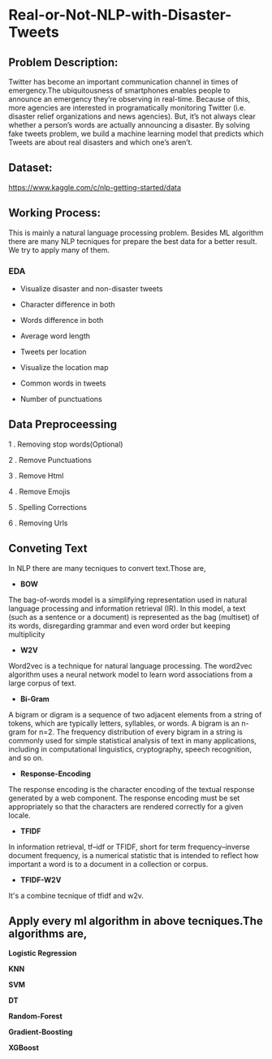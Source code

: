 # Real-or-Not-NLP-with-Disaster-Tweets



## Problem Description:

Twitter has become an important communication channel in times of emergency.The ubiquitousness of smartphones enables people to announce an emergency they’re observing in real-time. Because of this, more agencies are interested in programatically monitoring Twitter (i.e. disaster relief organizations and news agencies).
But, it’s not always clear whether a person’s words are actually announcing a disaster. By solving fake tweets problem, we build a machine learning model that predicts which Tweets are about real disasters and which one’s aren’t.





## Dataset: 

https://www.kaggle.com/c/nlp-getting-started/data



## Working Process:

This is mainly a natural language processing problem. Besides ML algorithm there are many NLP tecniques for prepare the best data for a better result. We try to apply many of them.


### EDA

- Visualize disaster and non-disaster tweets 

- Character difference in both

- Words difference in both

- Average word length

- Tweets per location

- Visualize the location map

- Common words in tweets

- Number of punctuations






## Data Preproceessing


1 . Removing stop words(Optional)

2 . Remove Punctuations

3 . Remove Html

4 . Remove Emojis

5 . Spelling Corrections

6 . Removing Urls




## Conveting Text

In NLP there are many tecniques to convert text.Those are,

- **BOW**

The bag-of-words model is a simplifying representation used in natural language processing and information retrieval (IR). In this model, a text (such as a sentence or a document) is represented as the bag (multiset) of its words, disregarding grammar and even word order but keeping multiplicity


- **W2V**

Word2vec is a technique for natural language processing. The word2vec algorithm uses a neural network model to learn word associations from a large corpus of text.


- **Bi-Gram**

A bigram or digram is a sequence of two adjacent elements from a string of tokens, which are typically letters, syllables, or words. A bigram is an n-gram for n=2. The frequency distribution of every bigram in a string is commonly used for simple statistical analysis of text in many applications, including in computational linguistics, cryptography, speech recognition, and so on.


- **Response-Encoding**

The response encoding is the character encoding of the textual response generated by a web component. The response encoding must be set appropriately so that the characters are rendered correctly for a given locale.


- **TFIDF**

In information retrieval, tf–idf or TFIDF, short for term frequency–inverse document frequency, is a numerical statistic that is intended to reflect how important a word is to a document in a collection or corpus.


- **TFIDF-W2V**

It's a combine tecnique of tfidf and w2v.




## Apply every ml algorithm in above tecniques.The algorithms are,

**Logistic Regression**

**KNN**

**SVM**


**DT**

**Random-Forest**

**Gradient-Boosting**

**XGBoost**
